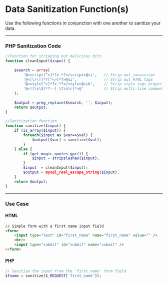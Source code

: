 # Data Sanitization Function(s)

Use the following functions in conjunction with one another to sanitize your data.

***

### PHP Sanitization Code
```php
//Function for stripping out malicious bits
function cleanInput($input) {
    
    $search = array(
        '@<script[^>]*?>.*?</script>@si',   // Strip out javascript
        '@<[\/\!]*?[^<>]*?>@si',            // Strip out HTML tags
        '@<style[^>]*?>.*?</style>@siU',    // Strip style tags properly
        '@<![\s\S]*?--[ \t\n\r]*>@'         // Strip multi-line comments
    );
        
    $output = preg_replace($search, '', $input);
    return $output;
}
    
//Sanitization function
function sanitize($input) {
    if (is_array($input)) {
        foreach($input as $var=>$val) {
            $output[$var] = sanitize($val);
        }
    } else {
        if (get_magic_quotes_gpc()) {
            $input = stripslashes($input);
        }
        $input  = cleanInput($input);
        $output = mysql_real_escape_string($input);
    }
    return $output;
}
```

***

### Use Case

#### HTML
```html 
// Simple form with a first name input field
<form>
    <input type="text" id="first_name" name="first_name" value="" />
    <br/>
    <input type="submit" id="submit" name="submit" />
</form>
```
#### PHP
```php
// Sanitize the input from the 'first_name' form field
$fname = sanitize($_REQUEST['first_name']);
```

